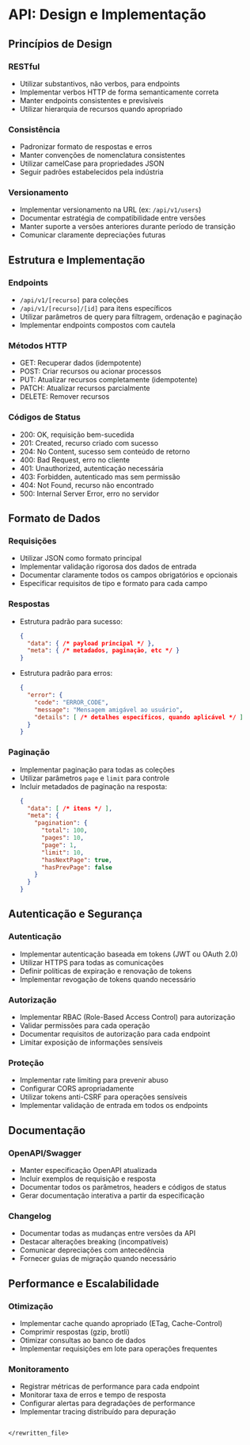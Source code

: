 # API: Design e Implementação

## Princípios de Design

### RESTful
- Utilizar substantivos, não verbos, para endpoints
- Implementar verbos HTTP de forma semanticamente correta
- Manter endpoints consistentes e previsíveis
- Utilizar hierarquia de recursos quando apropriado

### Consistência
- Padronizar formato de respostas e erros
- Manter convenções de nomenclatura consistentes
- Utilizar camelCase para propriedades JSON
- Seguir padrões estabelecidos pela indústria

### Versionamento
- Implementar versionamento na URL (ex: `/api/v1/users`)
- Documentar estratégia de compatibilidade entre versões
- Manter suporte a versões anteriores durante período de transição
- Comunicar claramente depreciações futuras

## Estrutura e Implementação

### Endpoints
- `/api/v1/[recurso]` para coleções
- `/api/v1/[recurso]/[id]` para itens específicos
- Utilizar parâmetros de query para filtragem, ordenação e paginação
- Implementar endpoints compostos com cautela

### Métodos HTTP
- GET: Recuperar dados (idempotente)
- POST: Criar recursos ou acionar processos
- PUT: Atualizar recursos completamente (idempotente)
- PATCH: Atualizar recursos parcialmente
- DELETE: Remover recursos

### Códigos de Status
- 200: OK, requisição bem-sucedida
- 201: Created, recurso criado com sucesso
- 204: No Content, sucesso sem conteúdo de retorno
- 400: Bad Request, erro no cliente
- 401: Unauthorized, autenticação necessária
- 403: Forbidden, autenticado mas sem permissão
- 404: Not Found, recurso não encontrado
- 500: Internal Server Error, erro no servidor

## Formato de Dados

### Requisições
- Utilizar JSON como formato principal
- Implementar validação rigorosa dos dados de entrada
- Documentar claramente todos os campos obrigatórios e opcionais
- Especificar requisitos de tipo e formato para cada campo

### Respostas
- Estrutura padrão para sucesso:
  ```json
  {
    "data": { /* payload principal */ },
    "meta": { /* metadados, paginação, etc */ }
  }
  ```
- Estrutura padrão para erros:
  ```json
  {
    "error": {
      "code": "ERROR_CODE",
      "message": "Mensagem amigável ao usuário",
      "details": [ /* detalhes específicos, quando aplicável */ ]
    }
  }
  ```

### Paginação
- Implementar paginação para todas as coleções
- Utilizar parâmetros `page` e `limit` para controle
- Incluir metadados de paginação na resposta:
  ```json
  {
    "data": [ /* itens */ ],
    "meta": {
      "pagination": {
        "total": 100,
        "pages": 10,
        "page": 1,
        "limit": 10,
        "hasNextPage": true,
        "hasPrevPage": false
      }
    }
  }
  ```

## Autenticação e Segurança

### Autenticação
- Implementar autenticação baseada em tokens (JWT ou OAuth 2.0)
- Utilizar HTTPS para todas as comunicações
- Definir políticas de expiração e renovação de tokens
- Implementar revogação de tokens quando necessário

### Autorização
- Implementar RBAC (Role-Based Access Control) para autorização
- Validar permissões para cada operação
- Documentar requisitos de autorização para cada endpoint
- Limitar exposição de informações sensíveis

### Proteção
- Implementar rate limiting para prevenir abuso
- Configurar CORS apropriadamente
- Utilizar tokens anti-CSRF para operações sensíveis
- Implementar validação de entrada em todos os endpoints

## Documentação

### OpenAPI/Swagger
- Manter especificação OpenAPI atualizada
- Incluir exemplos de requisição e resposta
- Documentar todos os parâmetros, headers e códigos de status
- Gerar documentação interativa a partir da especificação

### Changelog
- Documentar todas as mudanças entre versões da API
- Destacar alterações breaking (incompatíveis)
- Comunicar depreciações com antecedência
- Fornecer guias de migração quando necessário

## Performance e Escalabilidade

### Otimização
- Implementar cache quando apropriado (ETag, Cache-Control)
- Comprimir respostas (gzip, brotli)
- Otimizar consultas ao banco de dados
- Implementar requisições em lote para operações frequentes

### Monitoramento
- Registrar métricas de performance para cada endpoint
- Monitorar taxa de erros e tempo de resposta
- Configurar alertas para degradações de performance
- Implementar tracing distribuído para depuração 
```

</rewritten_file>